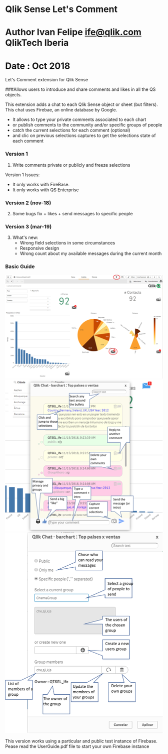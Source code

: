 # Qlik Sense Let's Comment
# Author Ivan Felipe ife@qlik.com QlikTech Iberia
# Date : Oct 2018

Let's Comment extension for Qlik Sense

###Allows users to introduce and share comments and likes in all the QS objects.

This extension adds a chat to each Qlik Sense object or sheet (but filters).
This chat uses Firebae, an online database by Google.
- It allows to type your private comments associated to each chart
- or publish comments to the community and/or specific groups of people
- catch the current selections for each comment (optional) 
- and clic on previous selections captures to get the selections state of each comment


### Version 1

1. Write comments private or publicly and freeze selections

Version 1 Issues:
- It only works with FireBase.
- It only works with QS Enterprise


### Version 2 (nov-18)

2. Some bugs fix + likes + send messages to specific people


### Version 3 (mar-19)

3. What's new:
   - Wrong field selections in some circumstances 
   - Responsive design
   - Wrong count about my available messages during the current month



### Basic Guide
![alt tag](https://github.com/iviasensio/Guides/blob/master/LetsComment/ChatAccess.png)
![alt tag](https://github.com/iviasensio/Guides/blob/master/LetsComment/ChatOptions.png)
![alt tag](https://github.com/iviasensio/Guides/blob/master/LetsComment/ChatSecurity.png)

This version works using a particular and public test instance of Firebase.
Pease read the UserGuide.pdf file to start your own Firebase instance
